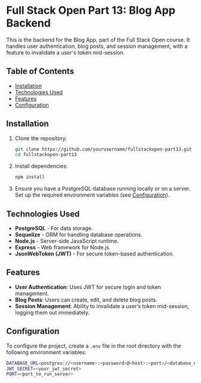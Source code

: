 # Full Stack Open Part 13: Blog App Backend

This is the backend for the Blog App, part of the Full Stack Open course. It handles user authentication, blog posts, and session management, with a feature to invalidate a user's token mid-session.

## Table of Contents

- [Installation](#installation)
- [Technologies Used](#technologies-used)
- [Features](#features)
- [Configuration](#configuration)

## Installation

1. Clone the repository:

   ```bash
   git clone https://github.com/yourusername/fullstackopen-part13.git
   cd fullstackopen-part13
   ```

2. Install dependencies:

   ```bash
   npm install
   ```

3. Ensure you have a PostgreSQL database running locally or on a server. Set up the required environment variables (see [Configuration](#configuration)).

## Technologies Used

- **PostgreSQL** - For data storage.
- **Sequelize** - ORM for handling database operations.
- **Node.js** - Server-side JavaScript runtime.
- **Express** - Web framework for Node.js.
- **JsonWebToken (JWT)** - For secure token-based authentication.

## Features

- **User Authentication**: Uses JWT for secure login and token management.
- **Blog Posts**: Users can create, edit, and delete blog posts.
- **Session Management**: Ability to invalidate a user’s token mid-session, logging them out immediately.

## Configuration

To configure the project, create a `.env` file in the root directory with the following environment variables:

```bash
DATABASE_URL=postgres://<username>:<password>@<host>:<port>/<database_name>
JWT_SECRET=<your_jwt_secret>
PORT=<port_to_run_server>

```
